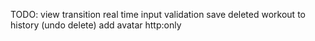 TODO:
view transition
real time input validation
save deleted workout to history (undo delete)
add avatar
http:only

